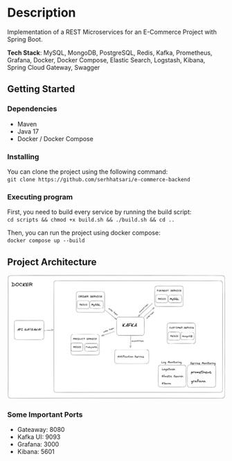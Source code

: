 # Description
Implementation of a REST Microservices for an E-Commerce Project with Spring Boot.  

**Tech Stack**: MySQL, MongoDB, PostgreSQL, Redis, Kafka, Prometheus, Grafana, Docker, Docker Compose, Elastic Search, Logstash, Kibana, Spring Cloud Gateway, Swagger

## Getting Started

### Dependencies
* Maven
* Java 17
* Docker / Docker Compose

### Installing
You can clone the project using the following command:    
`git clone https://github.com/serhhatsari/e-commerce-backend`  

### Executing program
First, you need to build every service by running the build script:  
`cd scripts && chmod +x build.sh && ./build.sh && cd ..`

Then, you can run the project using docker compose:    
`docker compose up --build`

## Project Architecture  
![Project Architecture](docs/architechture.png)

### Some Important Ports  
* Gateaway: 8080
* Kafka UI: 9093
* Grafana: 3000
* Kibana: 5601